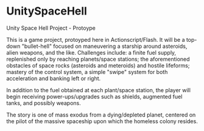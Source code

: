 UnitySpaceHell
==============

Unity Space Hell Project - Protoype 

This is a game project, protoyped here in Actionscript/Flash. It will be a top-down "bullet-hell" focused on maneuvering a starship around asteroids, alien weapons, and the like. Challenges include: a finite fuel supply, replenished only by reaching planets/space stations; the aforementioned obstacles of space rocks (asteroids and meteroids) and hostile lifeforms; mastery of the control system, a simple "swipe" system for both acceleration and banking left or right. 

In addition to the fuel obtained at each plant/space station, the player will begin receiving power-ups/upgrades
such as shields, augmented fuel tanks, and possibly weapons. 

The story is one of mass exodus from a dying/depleted planet, centered on the pilot of the massive spaceship upon which 
the homeless colony resides. 
